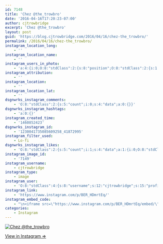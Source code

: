 ```yaml
---
id: 7148
title: 'Chez @the_trowbro'
date: '2016-04-16T17:20:23-07:00'
author: cjtrowbridge
excerpt: 'Chez @the_trowbro'
layout: post
guid: 'https://blog.cjtrowbridge.com/2016/04/16/chez-the_trowbro/'
permalink: /2016/04/16/chez-the_trowbro/
instagram_location_long:
    - ''
instagram_location_name:
    - ''
instagram_users_in_photo:
    - 'a:4:{i:0;O:8:"stdClass":2:{s:8:"position";O:8:"stdClass":2:{s:1:"y";d:0.65069443;s:1:"x";d:0.17708333;}s:4:"user";O:8:"stdClass":4:{s:8:"username";s:12:"cjtrowbridge";s:15:"profile_picture";s:96:"https://scontent.cdninstagram.com/t51.2885-19/s150x150/12081186_1759494767611229_280555941_a.jpg";s:2:"id";s:8:"41872995";s:9:"full_name";s:13:"CJ Trowbridge";}}i:1;O:8:"stdClass":2:{s:8:"position";O:8:"stdClass":2:{s:1:"y";d:0.2888889;s:1:"x";d:0.73333335;}s:4:"user";O:8:"stdClass":4:{s:8:"username";s:13:"bentrowbridge";s:15:"profile_picture";s:87:"https://scontent.cdninstagram.com/t51.2885-19/10724073_1006484562729448_316476796_a.jpg";s:2:"id";s:8:"42414779";s:9:"full_name";s:19:"Benjamin Trowbridge";}}i:2;O:8:"stdClass":2:{s:8:"position";O:8:"stdClass":2:{s:1:"y";d:0.40625;s:1:"x";d:0.53541666;}s:4:"user";O:8:"stdClass":4:{s:8:"username";s:11:"the_trowbro";s:15:"profile_picture";s:88:"https://scontent.cdninstagram.com/t51.2885-19/11326255_1607521666180216_1056280167_a.jpg";s:2:"id";s:9:"398228470";s:9:"full_name";s:4:"Zach";}}i:3;O:8:"stdClass":2:{s:8:"position";O:8:"stdClass":2:{s:1:"y";d:0.30555555;s:1:"x";d:0.58819443;}s:4:"user";O:8:"stdClass":4:{s:8:"username";s:19:"jennyhortondavidson";s:15:"profile_picture";s:87:"https://scontent.cdninstagram.com/t51.2885-19/11906329_960233084022564_1448528159_a.jpg";s:2:"id";s:10:"1699852097";s:9:"full_name";s:21:"Jenny Horton Davidson";}}}'
instagram_attribution:
    - ''
instagram_location:
    - ''
instagram_location_lat:
    - ''
dsgnwrks_instagram_comments:
    - 'O:8:"stdClass":2:{s:5:"count";i:0;s:4:"data";a:0:{}}'
dsgnwrks_instagram_hashtags:
    - 'a:0:{}'
instagram_created_time:
    - '1460852423'
dsgnwrks_instagram_id:
    - '1230041735085609258_41872995'
instagram_filter_used:
    - Lo-fi
dsgnwrks_instagram_likes:
    - 'O:8:"stdClass":2:{s:5:"count";i:1;s:4:"data";a:1:{i:0;O:8:"stdClass":4:{s:8:"username";s:13:"jeffsirginson";s:15:"profile_picture";s:96:"https://scontent.cdninstagram.com/t51.2885-19/s150x150/11909931_885436701550319_1080409593_a.jpg";s:2:"id";s:9:"446347944";s:9:"full_name";s:14:"Jeff Sirginson";}}}'
instagram_image_id:
    - '7149'
instagram_username:
    - cjtrowbridge
instagram_type:
    - image
instagram_user:
    - 'O:8:"stdClass":4:{s:8:"username";s:12:"cjtrowbridge";s:15:"profile_picture";s:96:"https://scontent.cdninstagram.com/t51.2885-19/s150x150/12081186_1759494767611229_280555941_a.jpg";s:2:"id";s:8:"41872995";s:9:"full_name";s:13:"CJ Trowbridge";}'
instagram_link:
    - 'https://www.instagram.com/p/BER_HDmrtEq/'
instagram_embed_code:
    - "\n<iframe src=\"https://www.instagram.com/p/BER_HDmrtEq/embed/\" width=\"612\" height=\"710\" frameborder=\"0\" scrolling=\"no\" allowtransparency=\"true\" class=\"insta-image-embed\"></iframe>\n"
categories:
    - Instagram
---
```


[![Chez @the_trowbro](https://blog.cjtrowbridge.com/wp-content/uploads/2016/04/1460852423-1-1.jpg)](https://www.instagram.com/p/BER_HDmrtEq/)

[View in Instagram ⇒](https://www.instagram.com/p/BER_HDmrtEq/)